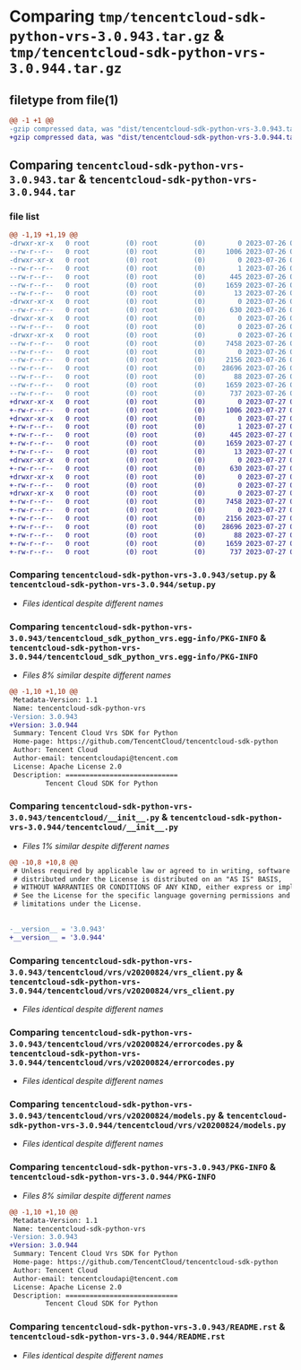 # Comparing `tmp/tencentcloud-sdk-python-vrs-3.0.943.tar.gz` & `tmp/tencentcloud-sdk-python-vrs-3.0.944.tar.gz`

## filetype from file(1)

```diff
@@ -1 +1 @@
-gzip compressed data, was "dist/tencentcloud-sdk-python-vrs-3.0.943.tar", last modified: Wed Jul 26 00:48:25 2023, max compression
+gzip compressed data, was "dist/tencentcloud-sdk-python-vrs-3.0.944.tar", last modified: Thu Jul 27 02:27:46 2023, max compression
```

## Comparing `tencentcloud-sdk-python-vrs-3.0.943.tar` & `tencentcloud-sdk-python-vrs-3.0.944.tar`

### file list

```diff
@@ -1,19 +1,19 @@
-drwxr-xr-x   0 root         (0) root         (0)        0 2023-07-26 00:48:25.000000 tencentcloud-sdk-python-vrs-3.0.943/
--rw-r--r--   0 root         (0) root         (0)     1006 2023-07-26 00:48:24.000000 tencentcloud-sdk-python-vrs-3.0.943/setup.py
-drwxr-xr-x   0 root         (0) root         (0)        0 2023-07-26 00:48:25.000000 tencentcloud-sdk-python-vrs-3.0.943/tencentcloud_sdk_python_vrs.egg-info/
--rw-r--r--   0 root         (0) root         (0)        1 2023-07-26 00:48:25.000000 tencentcloud-sdk-python-vrs-3.0.943/tencentcloud_sdk_python_vrs.egg-info/dependency_links.txt
--rw-r--r--   0 root         (0) root         (0)      445 2023-07-26 00:48:25.000000 tencentcloud-sdk-python-vrs-3.0.943/tencentcloud_sdk_python_vrs.egg-info/SOURCES.txt
--rw-r--r--   0 root         (0) root         (0)     1659 2023-07-26 00:48:25.000000 tencentcloud-sdk-python-vrs-3.0.943/tencentcloud_sdk_python_vrs.egg-info/PKG-INFO
--rw-r--r--   0 root         (0) root         (0)       13 2023-07-26 00:48:25.000000 tencentcloud-sdk-python-vrs-3.0.943/tencentcloud_sdk_python_vrs.egg-info/top_level.txt
-drwxr-xr-x   0 root         (0) root         (0)        0 2023-07-26 00:48:25.000000 tencentcloud-sdk-python-vrs-3.0.943/tencentcloud/
--rw-r--r--   0 root         (0) root         (0)      630 2023-07-26 00:48:24.000000 tencentcloud-sdk-python-vrs-3.0.943/tencentcloud/__init__.py
-drwxr-xr-x   0 root         (0) root         (0)        0 2023-07-26 00:48:25.000000 tencentcloud-sdk-python-vrs-3.0.943/tencentcloud/vrs/
--rw-r--r--   0 root         (0) root         (0)        0 2023-07-26 00:48:24.000000 tencentcloud-sdk-python-vrs-3.0.943/tencentcloud/vrs/__init__.py
-drwxr-xr-x   0 root         (0) root         (0)        0 2023-07-26 00:48:25.000000 tencentcloud-sdk-python-vrs-3.0.943/tencentcloud/vrs/v20200824/
--rw-r--r--   0 root         (0) root         (0)     7458 2023-07-26 00:48:24.000000 tencentcloud-sdk-python-vrs-3.0.943/tencentcloud/vrs/v20200824/vrs_client.py
--rw-r--r--   0 root         (0) root         (0)        0 2023-07-26 00:48:24.000000 tencentcloud-sdk-python-vrs-3.0.943/tencentcloud/vrs/v20200824/__init__.py
--rw-r--r--   0 root         (0) root         (0)     2156 2023-07-26 00:48:24.000000 tencentcloud-sdk-python-vrs-3.0.943/tencentcloud/vrs/v20200824/errorcodes.py
--rw-r--r--   0 root         (0) root         (0)    28696 2023-07-26 00:48:24.000000 tencentcloud-sdk-python-vrs-3.0.943/tencentcloud/vrs/v20200824/models.py
--rw-r--r--   0 root         (0) root         (0)       88 2023-07-26 00:48:25.000000 tencentcloud-sdk-python-vrs-3.0.943/setup.cfg
--rw-r--r--   0 root         (0) root         (0)     1659 2023-07-26 00:48:25.000000 tencentcloud-sdk-python-vrs-3.0.943/PKG-INFO
--rw-r--r--   0 root         (0) root         (0)      737 2023-07-26 00:48:24.000000 tencentcloud-sdk-python-vrs-3.0.943/README.rst
+drwxr-xr-x   0 root         (0) root         (0)        0 2023-07-27 02:27:46.000000 tencentcloud-sdk-python-vrs-3.0.944/
+-rw-r--r--   0 root         (0) root         (0)     1006 2023-07-27 02:27:46.000000 tencentcloud-sdk-python-vrs-3.0.944/setup.py
+drwxr-xr-x   0 root         (0) root         (0)        0 2023-07-27 02:27:46.000000 tencentcloud-sdk-python-vrs-3.0.944/tencentcloud_sdk_python_vrs.egg-info/
+-rw-r--r--   0 root         (0) root         (0)        1 2023-07-27 02:27:46.000000 tencentcloud-sdk-python-vrs-3.0.944/tencentcloud_sdk_python_vrs.egg-info/dependency_links.txt
+-rw-r--r--   0 root         (0) root         (0)      445 2023-07-27 02:27:46.000000 tencentcloud-sdk-python-vrs-3.0.944/tencentcloud_sdk_python_vrs.egg-info/SOURCES.txt
+-rw-r--r--   0 root         (0) root         (0)     1659 2023-07-27 02:27:46.000000 tencentcloud-sdk-python-vrs-3.0.944/tencentcloud_sdk_python_vrs.egg-info/PKG-INFO
+-rw-r--r--   0 root         (0) root         (0)       13 2023-07-27 02:27:46.000000 tencentcloud-sdk-python-vrs-3.0.944/tencentcloud_sdk_python_vrs.egg-info/top_level.txt
+drwxr-xr-x   0 root         (0) root         (0)        0 2023-07-27 02:27:46.000000 tencentcloud-sdk-python-vrs-3.0.944/tencentcloud/
+-rw-r--r--   0 root         (0) root         (0)      630 2023-07-27 02:27:46.000000 tencentcloud-sdk-python-vrs-3.0.944/tencentcloud/__init__.py
+drwxr-xr-x   0 root         (0) root         (0)        0 2023-07-27 02:27:46.000000 tencentcloud-sdk-python-vrs-3.0.944/tencentcloud/vrs/
+-rw-r--r--   0 root         (0) root         (0)        0 2023-07-27 02:27:46.000000 tencentcloud-sdk-python-vrs-3.0.944/tencentcloud/vrs/__init__.py
+drwxr-xr-x   0 root         (0) root         (0)        0 2023-07-27 02:27:46.000000 tencentcloud-sdk-python-vrs-3.0.944/tencentcloud/vrs/v20200824/
+-rw-r--r--   0 root         (0) root         (0)     7458 2023-07-27 02:27:46.000000 tencentcloud-sdk-python-vrs-3.0.944/tencentcloud/vrs/v20200824/vrs_client.py
+-rw-r--r--   0 root         (0) root         (0)        0 2023-07-27 02:27:46.000000 tencentcloud-sdk-python-vrs-3.0.944/tencentcloud/vrs/v20200824/__init__.py
+-rw-r--r--   0 root         (0) root         (0)     2156 2023-07-27 02:27:46.000000 tencentcloud-sdk-python-vrs-3.0.944/tencentcloud/vrs/v20200824/errorcodes.py
+-rw-r--r--   0 root         (0) root         (0)    28696 2023-07-27 02:27:46.000000 tencentcloud-sdk-python-vrs-3.0.944/tencentcloud/vrs/v20200824/models.py
+-rw-r--r--   0 root         (0) root         (0)       88 2023-07-27 02:27:46.000000 tencentcloud-sdk-python-vrs-3.0.944/setup.cfg
+-rw-r--r--   0 root         (0) root         (0)     1659 2023-07-27 02:27:46.000000 tencentcloud-sdk-python-vrs-3.0.944/PKG-INFO
+-rw-r--r--   0 root         (0) root         (0)      737 2023-07-27 02:27:46.000000 tencentcloud-sdk-python-vrs-3.0.944/README.rst
```

### Comparing `tencentcloud-sdk-python-vrs-3.0.943/setup.py` & `tencentcloud-sdk-python-vrs-3.0.944/setup.py`

 * *Files identical despite different names*

### Comparing `tencentcloud-sdk-python-vrs-3.0.943/tencentcloud_sdk_python_vrs.egg-info/PKG-INFO` & `tencentcloud-sdk-python-vrs-3.0.944/tencentcloud_sdk_python_vrs.egg-info/PKG-INFO`

 * *Files 8% similar despite different names*

```diff
@@ -1,10 +1,10 @@
 Metadata-Version: 1.1
 Name: tencentcloud-sdk-python-vrs
-Version: 3.0.943
+Version: 3.0.944
 Summary: Tencent Cloud Vrs SDK for Python
 Home-page: https://github.com/TencentCloud/tencentcloud-sdk-python
 Author: Tencent Cloud
 Author-email: tencentcloudapi@tencent.com
 License: Apache License 2.0
 Description: ============================
         Tencent Cloud SDK for Python
```

### Comparing `tencentcloud-sdk-python-vrs-3.0.943/tencentcloud/__init__.py` & `tencentcloud-sdk-python-vrs-3.0.944/tencentcloud/__init__.py`

 * *Files 1% similar despite different names*

```diff
@@ -10,8 +10,8 @@
 # Unless required by applicable law or agreed to in writing, software
 # distributed under the License is distributed on an "AS IS" BASIS,
 # WITHOUT WARRANTIES OR CONDITIONS OF ANY KIND, either express or implied.
 # See the License for the specific language governing permissions and
 # limitations under the License.
 
 
-__version__ = '3.0.943'
+__version__ = '3.0.944'
```

### Comparing `tencentcloud-sdk-python-vrs-3.0.943/tencentcloud/vrs/v20200824/vrs_client.py` & `tencentcloud-sdk-python-vrs-3.0.944/tencentcloud/vrs/v20200824/vrs_client.py`

 * *Files identical despite different names*

### Comparing `tencentcloud-sdk-python-vrs-3.0.943/tencentcloud/vrs/v20200824/errorcodes.py` & `tencentcloud-sdk-python-vrs-3.0.944/tencentcloud/vrs/v20200824/errorcodes.py`

 * *Files identical despite different names*

### Comparing `tencentcloud-sdk-python-vrs-3.0.943/tencentcloud/vrs/v20200824/models.py` & `tencentcloud-sdk-python-vrs-3.0.944/tencentcloud/vrs/v20200824/models.py`

 * *Files identical despite different names*

### Comparing `tencentcloud-sdk-python-vrs-3.0.943/PKG-INFO` & `tencentcloud-sdk-python-vrs-3.0.944/PKG-INFO`

 * *Files 8% similar despite different names*

```diff
@@ -1,10 +1,10 @@
 Metadata-Version: 1.1
 Name: tencentcloud-sdk-python-vrs
-Version: 3.0.943
+Version: 3.0.944
 Summary: Tencent Cloud Vrs SDK for Python
 Home-page: https://github.com/TencentCloud/tencentcloud-sdk-python
 Author: Tencent Cloud
 Author-email: tencentcloudapi@tencent.com
 License: Apache License 2.0
 Description: ============================
         Tencent Cloud SDK for Python
```

### Comparing `tencentcloud-sdk-python-vrs-3.0.943/README.rst` & `tencentcloud-sdk-python-vrs-3.0.944/README.rst`

 * *Files identical despite different names*


